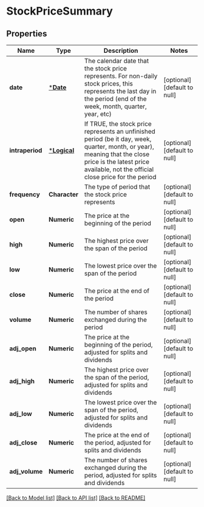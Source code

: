 # StockPriceSummary

## Properties
Name | Type | Description | Notes
------------ | ------------- | ------------- | -------------
**date** | [***Date**](Date.md) | The calendar date that the stock price represents. For non-daily stock prices, this represents the last day in the period (end of the week, month, quarter, year, etc) | [optional] [default to null]
**intraperiod** | [***Logical**](Logical.md) | If TRUE, the stock price represents an unfinished period (be it day, week, quarter, month, or year), meaning that the close price is the latest price available, not the official close price for the period | [optional] [default to null]
**frequency** | **Character** | The type of period that the stock price represents | [optional] [default to null]
**open** | **Numeric** | The price at the beginning of the period | [optional] [default to null]
**high** | **Numeric** | The highest price over the span of the period | [optional] [default to null]
**low** | **Numeric** | The lowest price over the span of the period | [optional] [default to null]
**close** | **Numeric** | The price at the end of the period | [optional] [default to null]
**volume** | **Numeric** | The number of shares exchanged during the period | [optional] [default to null]
**adj_open** | **Numeric** | The price at the beginning of the period, adjusted for splits and dividends | [optional] [default to null]
**adj_high** | **Numeric** | The highest price over the span of the period, adjusted for splits and dividends | [optional] [default to null]
**adj_low** | **Numeric** | The lowest price over the span of the period, adjusted for splits and dividends | [optional] [default to null]
**adj_close** | **Numeric** | The price at the end of the period, adjusted for splits and dividends | [optional] [default to null]
**adj_volume** | **Numeric** | The number of shares exchanged during the period, adjusted for splits and dividends | [optional] [default to null]

[[Back to Model list]](../README.md#documentation-for-models) [[Back to API list]](../README.md#documentation-for-api-endpoints) [[Back to README]](../README.md)


